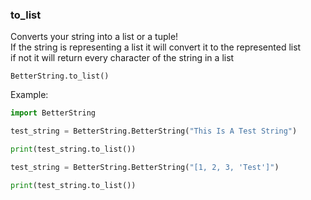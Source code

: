 ### to_list
Converts your string into a list or a tuple!   
If the string is representing a list it will convert it to the represented list   
if not it will return every character of the string in a list   

`BetterString.to_list()`

Example:
```python 
import BetterString

test_string = BetterString.BetterString("This Is A Test String")

print(test_string.to_list())

test_string = BetterString.BetterString("[1, 2, 3, 'Test']")

print(test_string.to_list())
```
